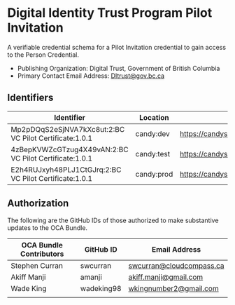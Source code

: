 # Digital Identity Trust Program Pilot Invitation

A verifiable credential schema for a Pilot Invitation credential to gain access to the Person Credential.

- Publishing Organization: Digital Trust, Government of British Columbia
- Primary Contact Email Address: DItrust@gov.bc.ca

## Identifiers

| Identifier                                | Location  | URL                                                   |
| ----------------------------------------- | --------- | ----------------------------------------------------- |
| Mp2pDQqS2eSjNVA7kXc8ut:2:BC VC Pilot Certificate:1.0.1 | candy:dev | https://candyscan.idlab.org/tx/CANDY_DEV/domain/28717 |
| 4zBepKVWZcGTzug4X49vAN:2:BC VC Pilot Certificate:1.0.1 | candy:test | https://candyscan.idlab.org/tx/CANDY_TEST/domain/30 |
| E2h4RUJxyh48PLJ1CtGJrq:2:BC VC Pilot Certificate:1.0.1 | candy:prod | https://candyscan.idlab.org/tx/CANDY_PROD/domain/21 |

## Authorization

The following are the GitHub IDs of those authorized to make substantive updates to the OCA Bundle.

| OCA Bundle Contributors | GitHub ID  | Email Address            |
| ----------------------- | ---------- | ------------------------ |
| Stephen Curran          | swcurran   | swcurran@cloudcompass.ca |
| Akiff Manji             | amanji     | akiff.manji@gmail.com    |
| Wade King               | wadeking98 | wkingnumber2@gmail.com   |
|                         |            |                          |
